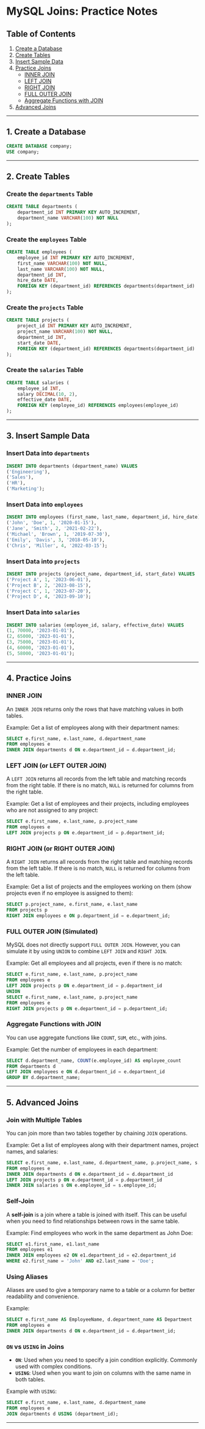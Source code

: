 # MySQL Joins: Practice Notes

## Table of Contents
1. [Create a Database](#create-a-database)
2. [Create Tables](#create-tables)
3. [Insert Sample Data](#insert-sample-data)
4. [Practice Joins](#practice-joins)
    - [INNER JOIN](#inner-join)
    - [LEFT JOIN](#left-join)
    - [RIGHT JOIN](#right-join)
    - [FULL OUTER JOIN](#full-outer-join)
    - [Aggregate Functions with JOIN](#aggregate-functions-with-join)
5. [Advanced Joins](#advanced-joins)

---

## 1. Create a Database

```sql
CREATE DATABASE company;
USE company;
```

---

## 2. Create Tables

### Create the `departments` Table

```sql
CREATE TABLE departments (
    department_id INT PRIMARY KEY AUTO_INCREMENT,
    department_name VARCHAR(100) NOT NULL
);
```

### Create the `employees` Table

```sql
CREATE TABLE employees (
    employee_id INT PRIMARY KEY AUTO_INCREMENT,
    first_name VARCHAR(100) NOT NULL,
    last_name VARCHAR(100) NOT NULL,
    department_id INT,
    hire_date DATE,
    FOREIGN KEY (department_id) REFERENCES departments(department_id)
);
```

### Create the `projects` Table

```sql
CREATE TABLE projects (
    project_id INT PRIMARY KEY AUTO_INCREMENT,
    project_name VARCHAR(100) NOT NULL,
    department_id INT,
    start_date DATE,
    FOREIGN KEY (department_id) REFERENCES departments(department_id)
);
```

### Create the `salaries` Table

```sql
CREATE TABLE salaries (
    employee_id INT,
    salary DECIMAL(10, 2),
    effective_date DATE,
    FOREIGN KEY (employee_id) REFERENCES employees(employee_id)
);
```

---

## 3. Insert Sample Data

### Insert Data into `departments`

```sql
INSERT INTO departments (department_name) VALUES
('Engineering'),
('Sales'),
('HR'),
('Marketing');
```

### Insert Data into `employees`

```sql
INSERT INTO employees (first_name, last_name, department_id, hire_date) VALUES
('John', 'Doe', 1, '2020-01-15'),
('Jane', 'Smith', 2, '2021-02-22'),
('Michael', 'Brown', 1, '2019-07-30'),
('Emily', 'Davis', 3, '2018-05-10'),
('Chris', 'Miller', 4, '2022-03-15');
```

### Insert Data into `projects`

```sql
INSERT INTO projects (project_name, department_id, start_date) VALUES
('Project A', 1, '2023-06-01'),
('Project B', 2, '2023-08-15'),
('Project C', 1, '2023-07-20'),
('Project D', 4, '2023-09-10');
```

### Insert Data into `salaries`

```sql
INSERT INTO salaries (employee_id, salary, effective_date) VALUES
(1, 70000, '2023-01-01'),
(2, 65000, '2023-01-01'),
(3, 75000, '2023-01-01'),
(4, 60000, '2023-01-01'),
(5, 58000, '2023-01-01');
```

---

## 4. Practice Joins

### INNER JOIN

An `INNER JOIN` returns only the rows that have matching values in both tables.

Example: Get a list of employees along with their department names:

```sql
SELECT e.first_name, e.last_name, d.department_name
FROM employees e
INNER JOIN departments d ON e.department_id = d.department_id;
```

### LEFT JOIN (or LEFT OUTER JOIN)

A `LEFT JOIN` returns all records from the left table and matching records from the right table. If there is no match, `NULL` is returned for columns from the right table.

Example: Get a list of employees and their projects, including employees who are not assigned to any project:

```sql
SELECT e.first_name, e.last_name, p.project_name
FROM employees e
LEFT JOIN projects p ON e.department_id = p.department_id;
```

### RIGHT JOIN (or RIGHT OUTER JOIN)

A `RIGHT JOIN` returns all records from the right table and matching records from the left table. If there is no match, `NULL` is returned for columns from the left table.

Example: Get a list of projects and the employees working on them (show projects even if no employee is assigned to them):

```sql
SELECT p.project_name, e.first_name, e.last_name
FROM projects p
RIGHT JOIN employees e ON p.department_id = e.department_id;
```

### FULL OUTER JOIN (Simulated)

MySQL does not directly support `FULL OUTER JOIN`. However, you can simulate it by using `UNION` to combine `LEFT JOIN` and `RIGHT JOIN`.

Example: Get all employees and all projects, even if there is no match:

```sql
SELECT e.first_name, e.last_name, p.project_name
FROM employees e
LEFT JOIN projects p ON e.department_id = p.department_id
UNION
SELECT e.first_name, e.last_name, p.project_name
FROM employees e
RIGHT JOIN projects p ON e.department_id = p.department_id;
```

### Aggregate Functions with JOIN

You can use aggregate functions like `COUNT`, `SUM`, etc., with joins.

Example: Get the number of employees in each department:

```sql
SELECT d.department_name, COUNT(e.employee_id) AS employee_count
FROM departments d
LEFT JOIN employees e ON d.department_id = e.department_id
GROUP BY d.department_name;
```

---

## 5. Advanced Joins

### Join with Multiple Tables

You can join more than two tables together by chaining `JOIN` operations.

Example: Get a list of employees along with their department names, project names, and salaries:

```sql
SELECT e.first_name, e.last_name, d.department_name, p.project_name, s.salary
FROM employees e
INNER JOIN departments d ON e.department_id = d.department_id
LEFT JOIN projects p ON e.department_id = p.department_id
INNER JOIN salaries s ON e.employee_id = s.employee_id;
```

### Self-Join

A **self-join** is a join where a table is joined with itself. This can be useful when you need to find relationships between rows in the same table.

Example: Find employees who work in the same department as John Doe:

```sql
SELECT e1.first_name, e1.last_name
FROM employees e1
INNER JOIN employees e2 ON e1.department_id = e2.department_id
WHERE e2.first_name = 'John' AND e2.last_name = 'Doe';
```

### Using Aliases

Aliases are used to give a temporary name to a table or a column for better readability and convenience.

Example:

```sql
SELECT e.first_name AS EmployeeName, d.department_name AS Department
FROM employees e
INNER JOIN departments d ON e.department_id = d.department_id;
```

### `ON` vs `USING` in Joins

- **`ON`**: Used when you need to specify a join condition explicitly. Commonly used with complex conditions.
- **`USING`**: Used when you want to join on columns with the same name in both tables.

Example with `USING`:

```sql
SELECT e.first_name, e.last_name, d.department_name
FROM employees e
JOIN departments d USING (department_id);
```

---